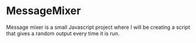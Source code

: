 # MessageMixer
Message mixer is a small Javascript project where I will be creating a script that gives a random output every time it is run.
